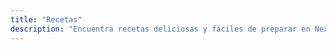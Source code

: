 ```yaml
---
title: "Recetas"
description: "Encuentra recetas deliciosas y fáciles de preparar en Nexo Mundial. Descubre platos tradicionales e innovadores de todo el mundo, con instrucciones claras para disfrutar de comidas exquisitas en casa."
---
```

